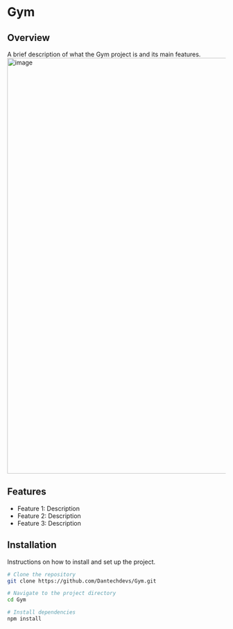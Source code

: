 # Gym

## Overview
A brief description of what the Gym project is and its main features.
<img width="959" alt="image" src="https://github.com/user-attachments/assets/ae54249b-0441-4e1e-a051-26503e50a3dd" />


## Features
- Feature 1: Description
- Feature 2: Description
- Feature 3: Description

## Installation
Instructions on how to install and set up the project.

```bash
# Clone the repository
git clone https://github.com/Dantechdevs/Gym.git

# Navigate to the project directory
cd Gym

# Install dependencies
npm install
